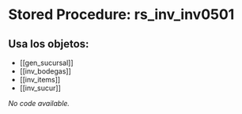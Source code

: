 # Stored Procedure: rs_inv_inv0501

## Usa los objetos:
- [[gen_sucursal]]
- [[inv_bodegas]]
- [[inv_items]]
- [[inv_sucur]]

*No code available.*
